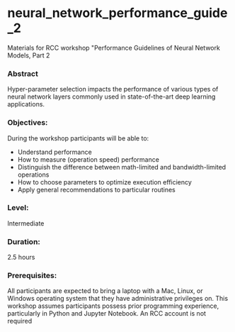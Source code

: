 # neural_network_performance_guide_2
Materials for RCC workshop "Performance Guidelines of Neural Network Models, Part 2
### Abstract
Hyper-parameter selection impacts the performance of various types of neural network layers commonly used in state-of-the-art deep learning applications.

### Objectives:
During the workshop participants will be able to:<br>
* Understand performance
* How to measure (operation speed) performance
* Distinguish the difference between math-limited and bandwidth-limited operations
* How to choose parameters to optimize execution efficiency
* Apply general recommendations to particular routines

### Level: 
  Intermediate
  
  
### Duration: 
  2.5 hours
  
  
### Prerequisites: 
All participants are expected to bring a laptop with a Mac, Linux, or Windows operating system that they have administrative privileges on.  This workshop assumes participants possess prior programming experience, particularly in Python and Jupyter Notebook. An RCC account is not required
